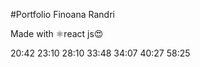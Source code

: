 #Portfolio Finoana Randri 


Made with ⚛react js😍

20:42
23:10
28:10
33:48
34:07
40:27
58:25
<!-- but fixena ao @ about 
 boutton download
 de le sary atao flex
 -->